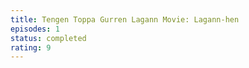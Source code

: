```yaml
---
title: Tengen Toppa Gurren Lagann Movie: Lagann-hen
episodes: 1
status: completed
rating: 9
---
```

